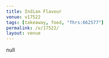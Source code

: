 ```yaml
---
title: Indian Flavour
venue: v17522
tags: [takeaway, food, "fhrs:662577"]
permalink: /v/17522/
layout: venue
---
```

null